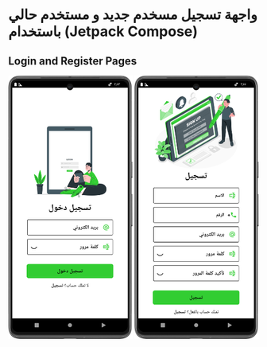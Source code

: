 # واجهة تسجيل مسخدم جديد و مستخدم حالي باستخدام (Jetpack Compose)
## Login and Register Pages

<div style="display: flex; justify-content: space-between;">
    <img src="LoginPage.png" alt="Login Page" width="250"/>
    <img src="RegisterPage.png" alt="Register Page" width="250"/>
</div>
